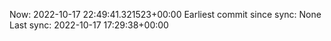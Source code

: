 Now: 2022-10-17 22:49:41.321523+00:00 Earliest commit since sync: None Last sync: 2022-10-17 17:29:38+00:00
